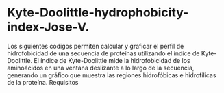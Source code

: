# Kyte-Doolittle-hydrophobicity-index-Jose-V.
Los siguientes codigos permiten calcular y graficar el perfil de hidrofobicidad de una secuencia de proteínas utilizando el índice de Kyte-Doolittle. El índice de Kyte-Doolittle mide la hidrofobicidad de los aminoácidos en una ventana deslizante a lo largo de la secuencia, generando un gráfico que muestra las regiones hidrofóbicas e hidrofílicas de la proteína.
Requisitos

